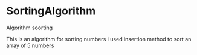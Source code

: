 # SortingAlgorithm
Algorithm soorting

This is an algorithm for sorting numbers i used insertion method to sort an array of 5 numbers
